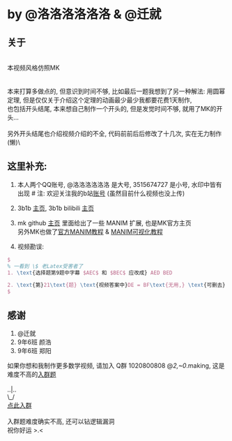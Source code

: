 # by @洛洛洛洛洛洛 & @迁就

## 关于
\
本视频风格仿照MK\
\
\
本来打算多做点的, 但意识到时间不够, 比如最后一题我想到了另一种解法: 用圆幂定理, 但是仅仅关于介绍这个定理的动画最少最少我都要花费1天制作,\
也包括开头结尾, 本来想自己制作一个开头的, 但是发觉时间不够, 就用了MK的开头...\
\
另外开头结尾也介绍视频介绍的不全, 代码前前后后修改了十几次, 实在无力制作 (懒)\

## 这里补充:
1. 本人两个QQ账号, @洛洛洛洛洛洛 是大号, 3515674727 是小号, 水印中皆有出现 # 注: 欢迎关注我的b站[账号](https://space.bilibili.com/454900832) (虽然目前什么视频也没上传)

2. 3b1b [主页](https://www.3blue1brown.com), 3b1b bilibili [主页](https://space.bilibili.com/88461692/)

3. mk github [主页](https://github.com/manim-kindergarten) 里面给出了一些 MANIM 扩展, 也是MK官方主页\
另外MK也做了[官方MANIM教程](https://manim.ml) & [MANIM可视化教程](https://space.bilibili.com/171431343/favlist)


5. 视频勘误:
```tex
$
% 一看到 \$ 老Latex受害者了
1. \text{选择题第9题中字幕 $AEC$ 和 $BEC$ 应改成} AED BED

2. \text{第}21\text{题} \text{视频答案中}DE = BF\text{无用,} \text{可删去}
$
```

## 感谢

1. @迁就
2. 9年6班 颜浩 
3. 9年6班 郑阳

如果你想和我制作更多数学视频, 请加入 Q群 1020800808 @_2,~0_.making, 这是难度不高的[入群题](https://paste.ubuntu.com/p/9RWftyZXmy/) \
\
 ..|..   \
\\\_/  
[点此入群](https://jq.qq.com/?_wv=1027&k=AMTx2Mm3)\
\
入群题难度确实不高, 还可以钻逻辑漏洞\
祝你好运 >.<

